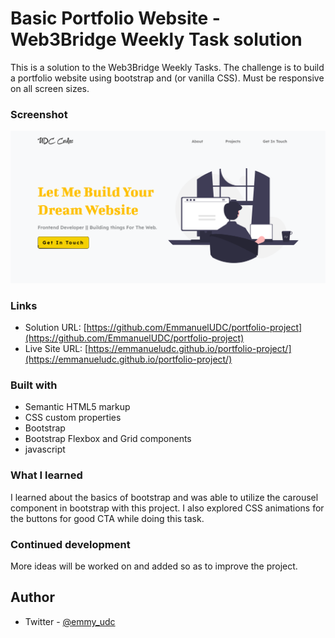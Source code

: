 # Basic Portfolio Website - Web3Bridge Weekly Task solution

This is a solution to the Web3Bridge Weekly Tasks. The challenge is to build a portfolio website using bootstrap and (or vanilla CSS). Must be responsive on all screen sizes.

### Screenshot

![](/PortfolioSS.png)

### Links

- Solution URL: [https://github.com/EmmanuelUDC/portfolio-project](https://github.com/EmmanuelUDC/portfolio-project)
- Live Site URL: [https://emmanueludc.github.io/portfolio-project/](https://emmanueludc.github.io/portfolio-project/)

### Built with

- Semantic HTML5 markup
- CSS custom properties
- Bootstrap
- Bootstrap Flexbox and Grid components
- javascript

### What I learned

I learned about the basics of bootstrap and was able to utilize the carousel component in bootstrap with this project. I also explored CSS animations for the buttons for good CTA while doing this task.

### Continued development

More ideas will be worked on and added so as to improve the project.

## Author

- Twitter - [@emmy_udc](https://www.twitter.com/@emmy_udc)
